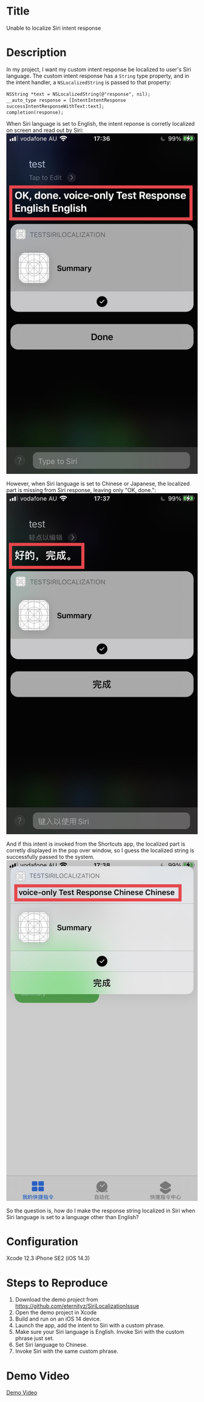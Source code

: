 # Title

Unable to localize Siri intent response

# Description

In my project, I want my custom intent response be localized to user's Siri language.  The custom intent response has a `String` type property, and in the intent handler, a `NSLocalizedString` is passed to that property:

```objc
NSString *text = NSLocalizedString(@"response", nil);
__auto_type response = [IntentIntentResponse successIntentResponseWithText:text];
completion(response);
```

When Siri language is set to English, the intent reponse is corretly localized on screen and read out by Siri:
![IMG_0067.jpg](IMG_0067.jpg)

However, when Siri language is set to Chinese or Japanese, the localized part is missing from Siri response, leaving only "OK, done.":
![IMG_0068.jpg](IMG_0068.jpg)

And if this intent is invoked from the Shortcuts app, the localized part is corretly displayed in the pop over window, so I guess the localized string is successfully passed to the system.
![IMG_0069.jpg](IMG_0069.jpg)


So the question is, how do I make the response string localized in Siri when Siri language is set to a language other than English?

# Configuration

Xcode 12.3
iPhone SE2 (iOS 14.3)

# Steps to Reproduce

1. Download the demo project from https://github.com/eternityz/SiriLocalizationIssue
2. Open the demo project in Xcode
3. Build and run on an iOS 14 device.
4. Launch the app, add the intent to Siri with a custom phrase.
5. Make sure your Siri language is English.  Invoke Siri with the custom phrase just set.
6. Set Siri language to Chinese.
7. Invoke Siri with the same custom phrase.

# Demo Video
[Demo Video](https://github.com/eternityz/SiriLocalizationIssue/blob/main/RPReplay_Final1609223782.MP4?raw=true)
